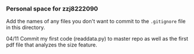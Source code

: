 ### Personal space for zzj8222090

Add the names of any files you don't want to commit to the ```.gitignore``` file in this directory.

04/11
Commit my first code (readdata.py) to master repo as well as the first pdf file that analyzes the size feature.